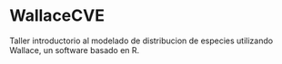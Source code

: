 # WallaceCVE
Taller introductorio al modelado de distribucion de especies utilizando Wallace, un software basado en R. 
